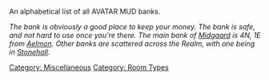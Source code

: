 An alphabetical list of all AVATAR MUD banks.

*The bank is obviously a good place to keep your money. The bank is
safe, and not hard to use once you're there. The main bank of
[Midgaard](:Category:_Midgaard.md "wikilink") is 4N, 1E from
[Aelmon](Aelmon.md "wikilink"). Other banks are scattered across the
Realm, with one being in
[Stonehall](:Category:_Stonehall.md "wikilink").*

[Category: Miscellaneous](Category:_Miscellaneous "wikilink") [Category:
Room Types](Category:_Room_Types "wikilink")
